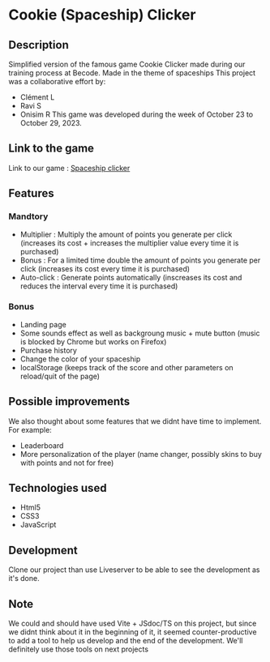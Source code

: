 # Cookie (Spaceship) Clicker

## Description
Simplified version of the famous game Cookie Clicker made during our training process at Becode. Made in the theme of spaceships This project was a collaborative effort by:
- Clément L
- Ravi S
- Onisim R
This game was developed during the week of October 23 to October 29, 2023.
## Link to the game
Link to our game : [Spaceship clicker](https://A3lequenne.github.io/cookie-clicker-group)

## Features
### Mandtory
- Multiplier : Multiply the amount of points you generate per click (increases its cost + increases the multiplier value every time it is purchased)
- Bonus : For a limited time double the amount of points you generate per click (increases its cost every time it is purchased)
- Auto-click : Generate points automatically (inscreases its cost and reduces the interval every time it is purchased)

### Bonus
- Landing page
- Some sounds effect as well as backgroung music + mute button (music is blocked by Chrome but works on Firefox)
- Purchase history
- Change the color of your spaceship
- localStorage (keeps track of the score and other parameters on reload/quit of the page) 

## Possible improvements
We also thought about some features that we didnt have time to implement. For example:
- Leaderboard
- More personalization of the player (name changer, possibly skins to buy with points and not for free)

## Technologies used
- Html5
- CSS3
- JavaScript

## Development
Clone our project than use Liveserver to be able to see the development as it's done.

## Note
We could and should have used Vite + JSdoc/TS on this project, but since we didnt think about it in the beginning of it, it seemed counter-productive to add a tool to help us develop and the end of the development. We'll definitely use those tools on next projects